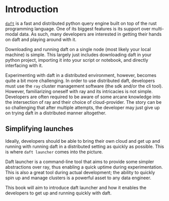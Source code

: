 # Introduction

[`daft`](https://www.getdaft.io/) is a fast and distributed python query engine built on top of the rust programming language.
One of its biggest features is its support over multi-modal data.
As such, many developers are interested in getting their hands on daft and playing around with it.

Downloading and running daft on a single node (most likely your local machine) is simple.
This largely just includes downloading daft in your python project, importing it into your script or notebook, and directly interfacing with it.

Experimenting with daft in a distributed environment, however, becomes quite a bit more challenging.
In order to use distributed daft, developers must use the `ray` cluster management software (the sdk and/or the cli tool).
However, familiarizing oneself with ray and its intricacies is not simple.
Developers are often required to be aware of some arcane knowledge into the intersection of ray and their choice of cloud-provider.
The story can be so challenging that after multiple attempts, the developer may just give up on trying daft in a distributed manner altogether.

## Simplifying launches

Ideally, developers should be able to bring their own cloud and get up and running with running daft in a distributed setting as quickly as possible.
This is where `daft launcher` comes into the picture.

Daft launcher is a command-line tool that aims to provide some simpler abstractions over ray, thus enabling a quick uptime during experimentation.
This is also a great tool during actual development; the ability to quickly spin up and manage clusters is a powerful asset to any data engineer.

This book will aim to introduce daft launcher and how it enables the developers to get up and running quickly with daft.
